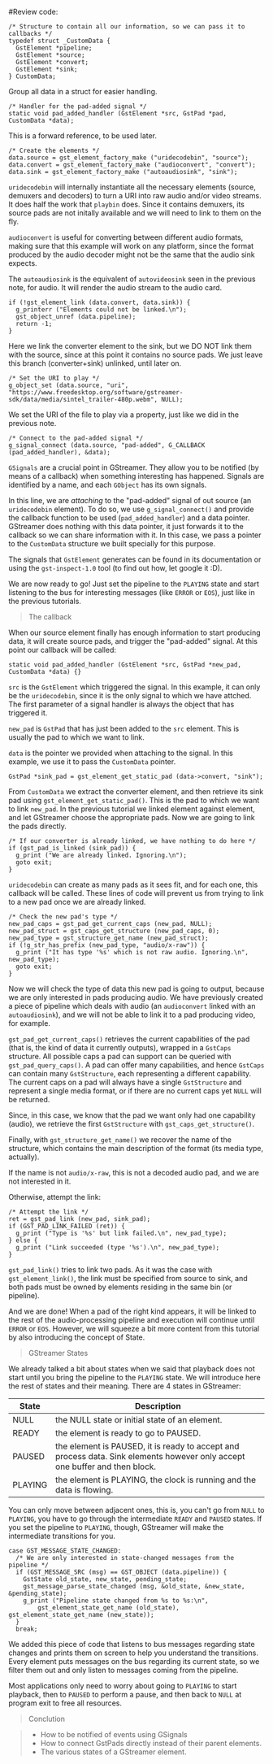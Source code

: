 #Review code:

```
/* Structure to contain all our information, so we can pass it to callbacks */
typedef struct _CustomData {
  GstElement *pipeline;
  GstElement *source;
  GstElement *convert;
  GstElement *sink;
} CustomData;
```

Group all data in a struct for easier handling.

```
/* Handler for the pad-added signal */
static void pad_added_handler (GstElement *src, GstPad *pad, CustomData *data);
```

This is a forward reference, to be used later.

```
/* Create the elements */
data.source = gst_element_factory_make ("uridecodebin", "source");
data.convert = gst_element_factory_make ("audioconvert", "convert");
data.sink = gst_element_factory_make ("autoaudiosink", "sink");
```
```uridecodebin``` will internally instantiate all the necessary elements (source, demuxers and decoders) to turn a URI into raw audio and/or video streams. It does half the work that ```playbin``` does. Since it contains demuxers, its source pads are not initally available and we will need to link to them on the fly.

```audioconvert``` is useful for converting between different audio formats, making sure that this example will work on any platform, since the format produced by the audio decoder might not be the same that the audio sink expects.

The ```autoaudiosink``` is the equivalent of ```autovideosink``` seen in the previous note, for audio. It will render the audio stream to the audio card.

```
if (!gst_element_link (data.convert, data.sink)) {
  g_printerr ("Elements could not be linked.\n");
  gst_object_unref (data.pipeline);
  return -1;
}
```

Here we link the converter element to the sink, but we DO NOT link them with the source, since at this point it contains no source pads. We just leave this branch (converter+sink) unlinked, until later on.

```
/* Set the URI to play */
g_object_set (data.source, "uri", "https://www.freedesktop.org/software/gstreamer-sdk/data/media/sintel_trailer-480p.webm", NULL);
```

We set the URI of the file to play via a property, just like we did in the previous note.

```
/* Connect to the pad-added signal */
g_signal_connect (data.source, "pad-added", G_CALLBACK (pad_added_handler), &data);
```

`GSignals` are a crucial point in GStreamer. They allow you to be notified (by means of a callback) when something interesting has happened. Signals are identified by a name, and each `GObject` has its own signals.

In this line, we are *attaching* to the "pad-added" signal of out source (an `uridecodebin` element). To do so, we use `g_signal_connect()` and provide the callback function to be used (```pad_added_handler```) and a data pointer. GStreamer does nothing with this data pointer, it just forwards it to the callback so we can share information with it. In this case, we pass a pointer to the `CustomData` structure we built specially for this purpose.

The signals that `GstElement` generates can be found in its documentation or using the `gst-inspect-1.0` tool (to find out how, let google it :D).

We are now ready to go! Just set the pipeline to the `PLAYING` state and start listening to the bus for interesting messages (like `ERROR` or `EOS`), just like in the previous tutorials.


> The callback

When our source element finally has enough information to start producing data, it will create source pads, and trigger the "pad-added" signal. At this point our callback will be called:

```
static void pad_added_handler (GstElement *src, GstPad *new_pad, CustomData *data) {}
```

`src` is the `GstElement` which triggered the signal. In this example, it can only be the ```uridecodebin```, since it is the only signal to which we have attched. The first parameter of a signal handler is always the object that has triggered it.

`new_pad` is `GstPad` that has just been added to the `src` element. This is usually the pad to which we want to link.

`data` is the pointer we provided when attaching to the signal. In this example, we use it to pass the `CustomData` pointer.


```
GstPad *sink_pad = gst_element_get_static_pad (data->convert, "sink");
```

From `CustomData` we extract the converter element, and then retrieve its sink pad using `gst_element_get_static_pad()`. This is the pad to which we want to link `new_pad`. In the previous tutorial we linked element against element, and let GStreamer choose the appropriate pads. Now we are going to link the pads directly.

```
/* If our converter is already linked, we have nothing to do here */
if (gst_pad_is_linked (sink_pad)) {
  g_print ("We are already linked. Ignoring.\n");
  goto exit;
}
```

`uridecodebin` can create as many pads as it sees fit, and for each one, this callback will be called. These lines of code will prevent us from trying to link to a new pad once we are already linked.

```
/* Check the new pad's type */
new_pad_caps = gst_pad_get_current_caps (new_pad, NULL);
new_pad_struct = gst_caps_get_structure (new_pad_caps, 0);
new_pad_type = gst_structure_get_name (new_pad_struct);
if (!g_str_has_prefix (new_pad_type, "audio/x-raw")) {
  g_print ("It has type '%s' which is not raw audio. Ignoring.\n", new_pad_type);
  goto exit;
}
```

Now we will check the type of data this new pad is going to output, because we are only interested in pads producing audio. We have previously created a piece of pipeline which deals with audio (an `audioconvert` linked with an `autoaudiosink`), and we will not be able to link it to a pad producing video, for example.

`gst_pad_get_current_caps()` retrieves the current capabilities of the pad (that is, the kind of data it currently outputs), wrapped in a `GstCaps` structure. All possible caps a pad can support can be queried with `gst_pad_query_caps()`. A pad can offer many capabilities, and hence `GstCaps` can contain many `GstStructure`, each representing a different capability. The current caps on a pad will always have a single `GstStructure` and represent a single media format, or if there are no current caps yet `NULL` will be returned.

Since, in this case, we know that the pad we want only had one capability (audio), we retrieve the first ```GstStructure``` with ```gst_caps_get_structure()```.

Finally, with ```gst_structure_get_name()``` we recover the name of the structure, which contains the main description of the format (its media type, actually).

If the name is not ```audio/x-raw```, this is not a decoded audio pad, and we are not interested in it.

Otherwise, attempt the link:

```
/* Attempt the link */
ret = gst_pad_link (new_pad, sink_pad);
if (GST_PAD_LINK_FAILED (ret)) {
  g_print ("Type is '%s' but link failed.\n", new_pad_type);
} else {
  g_print ("Link succeeded (type '%s').\n", new_pad_type);
}
```

`gst_pad_link()` tries to link two pads. As it was the case with `gst_element_link()`, the link must be specified from source to sink, and both pads must be owned by elements residing in the same bin (or pipeline).

And we are done! When a pad of the right kind appears, it will be linked to the rest of the audio-processing pipeline and execution will continue until `ERROR` or `EOS`. However, we will squeeze a bit more content from this tutorial by also introducing the concept of State.

> GStreamer States

We already talked a bit about states when we said that playback does not start until you bring the pipeline to the `PLAYING` state. We will introduce here the rest of states and their meaning. There are 4 states in GStreamer:

|  State   |      					Description      					      |
|----------|------------------------------------------------------------------|
| NULL	   | the NULL state or initial state of an element. |
| READY    | the element is ready to go to PAUSED.   |
| PAUSED   | the element is PAUSED, it is ready to accept and process data. Sink elements however only accept one buffer and then block. |
| PLAYING  | the element is PLAYING, the clock is running and the data is flowing.|

You can only move between adjacent ones, this is, you can't go from `NULL` to `PLAYING`, you have to go through the intermediate `READY` and `PAUSED` states. If you set the pipeline to `PLAYING`, though, GStreamer will make the intermediate transitions for you.

```
case GST_MESSAGE_STATE_CHANGED:
  /* We are only interested in state-changed messages from the pipeline */
  if (GST_MESSAGE_SRC (msg) == GST_OBJECT (data.pipeline)) {
    GstState old_state, new_state, pending_state;
    gst_message_parse_state_changed (msg, &old_state, &new_state, &pending_state);
    g_print ("Pipeline state changed from %s to %s:\n",
        gst_element_state_get_name (old_state), gst_element_state_get_name (new_state));
  }
  break;
  ```

We added this piece of code that listens to bus messages regarding state changes and prints them on screen to help you understand the transitions. Every element puts messages on the bus regarding its current state, so we filter them out and only listen to messages coming from the pipeline.

Most applications only need to worry about going to `PLAYING` to start playback, then to `PAUSED` to perform a pause, and then back to `NULL` at program exit to free all resources.

> Conclution


> - How to be notified of events using GSignals
> - How to connect GstPads directly instead of their parent elements.
> - The various states of a GStreamer element.
